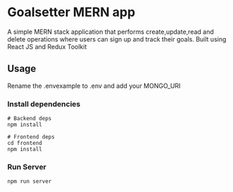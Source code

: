 # Goalsetter MERN app

A simple MERN stack application that performs create,update,read and delete operations where users can sign up and track their goals. 
Built using React JS and Redux Toolkit


## Usage

Rename the .envexample to .env and add your MONGO_URI

### Install dependencies

```
# Backend deps
npm install

# Frontend deps
cd frontend
npm install
```

### Run Server

```
npm run server
```

